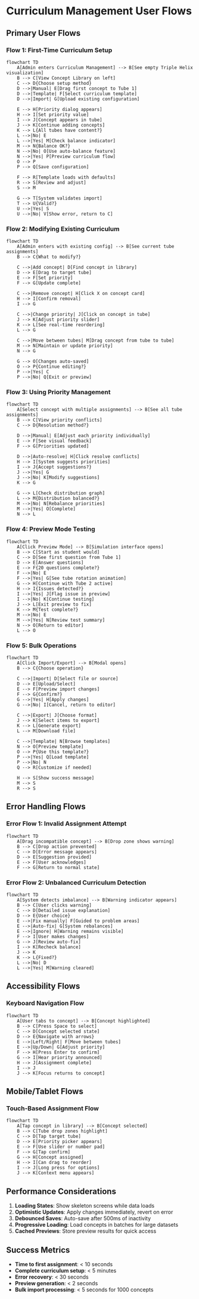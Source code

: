 # Curriculum Management User Flows

## Primary User Flows

### Flow 1: First-Time Curriculum Setup

```mermaid
flowchart TD
    A[Admin enters Curriculum Management] --> B[See empty Triple Helix visualization]
    B --> C[View Concept Library on left]
    C --> D{Choose setup method}
    D -->|Manual| E[Drag first concept to Tube 1]
    D -->|Template| F[Select curriculum template]
    D -->|Import| G[Upload existing configuration]
    
    E --> H[Priority dialog appears]
    H --> I[Set priority value]
    I --> J[Concept appears in tube]
    J --> K[Continue adding concepts]
    K --> L{All tubes have content?}
    L -->|No| E
    L -->|Yes| M[Check balance indicator]
    M --> N{Balance OK?}
    N -->|No| O[Use auto-balance feature]
    N -->|Yes| P[Preview curriculum flow]
    O --> P
    P --> Q[Save configuration]
    
    F --> R[Template loads with defaults]
    R --> S[Review and adjust]
    S --> M
    
    G --> T[System validates import]
    T --> U{Valid?}
    U -->|Yes| S
    U -->|No| V[Show error, return to C]
```

### Flow 2: Modifying Existing Curriculum

```mermaid
flowchart TD
    A[Admin enters with existing config] --> B[See current tube assignments]
    B --> C{What to modify?}
    
    C -->|Add concept| D[Find concept in library]
    D --> E[Drag to target tube]
    E --> F[Set priority]
    F --> G[Update complete]
    
    C -->|Remove concept| H[Click X on concept card]
    H --> I[Confirm removal]
    I --> G
    
    C -->|Change priority| J[Click on concept in tube]
    J --> K[Adjust priority slider]
    K --> L[See real-time reordering]
    L --> G
    
    C -->|Move between tubes| M[Drag concept from tube to tube]
    M --> N[Maintain or update priority]
    N --> G
    
    G --> O[Changes auto-saved]
    O --> P{Continue editing?}
    P -->|Yes| C
    P -->|No| Q[Exit or preview]
```

### Flow 3: Using Priority Management

```mermaid
flowchart TD
    A[Select concept with multiple assignments] --> B[See all tube assignments]
    B --> C[View priority conflicts]
    C --> D{Resolution method?}
    
    D -->|Manual| E[Adjust each priority individually]
    E --> F[See visual feedback]
    F --> G[Priorities updated]
    
    D -->|Auto-resolve| H[Click resolve conflicts]
    H --> I[System suggests priorities]
    I --> J{Accept suggestions?}
    J -->|Yes| G
    J -->|No| K[Modify suggestions]
    K --> G
    
    G --> L[Check distribution graph]
    L --> M{Distribution balanced?}
    M -->|No| N[Rebalance priorities]
    M -->|Yes| O[Complete]
    N --> L
```

### Flow 4: Preview Mode Testing

```mermaid
flowchart TD
    A[Click Preview Mode] --> B[Simulation interface opens]
    B --> C[Start as student would]
    C --> D[See first question from Tube 1]
    D --> E[Answer questions]
    E --> F{20 questions complete?}
    F -->|No| E
    F -->|Yes| G[See tube rotation animation]
    G --> H[Continue with Tube 2 active]
    H --> I{Issues detected?}
    I -->|Yes| J[Flag issue in preview]
    I -->|No| K[Continue testing]
    J --> L[Exit preview to fix]
    K --> M{Test complete?}
    M -->|No| E
    M -->|Yes| N[Review test summary]
    N --> O[Return to editor]
    L --> O
```

### Flow 5: Bulk Operations

```mermaid
flowchart TD
    A[Click Import/Export] --> B[Modal opens]
    B --> C{Choose operation}
    
    C -->|Import| D[Select file or source]
    D --> E[Upload/Select]
    E --> F[Preview import changes]
    F --> G{Confirm?}
    G -->|Yes| H[Apply changes]
    G -->|No| I[Cancel, return to editor]
    
    C -->|Export| J[Choose format]
    J --> K[Select items to export]
    K --> L[Generate export]
    L --> M[Download file]
    
    C -->|Template| N[Browse templates]
    N --> O[Preview template]
    O --> P{Use this template?}
    P -->|Yes| Q[Load template]
    P -->|No| N
    Q --> R[Customize if needed]
    
    H --> S[Show success message]
    M --> S
    R --> S
```

## Error Handling Flows

### Error Flow 1: Invalid Assignment Attempt

```mermaid
flowchart TD
    A[Drag incompatible concept] --> B[Drop zone shows warning]
    B --> C[Drop action prevented]
    C --> D[Error message appears]
    D --> E[Suggestion provided]
    E --> F[User acknowledges]
    F --> G[Return to normal state]
```

### Error Flow 2: Unbalanced Curriculum Detection

```mermaid
flowchart TD
    A[System detects imbalance] --> B[Warning indicator appears]
    B --> C[User clicks warning]
    C --> D[Detailed issue explanation]
    D --> E{User choice}
    E -->|Fix manually| F[Guided to problem areas]
    E -->|Auto-fix| G[System rebalances]
    E -->|Ignore| H[Warning remains visible]
    F --> I[User makes changes]
    G --> J[Review auto-fix]
    I --> K[Recheck balance]
    J --> K
    K --> L{Fixed?}
    L -->|No| D
    L -->|Yes| M[Warning cleared]
```

## Accessibility Flows

### Keyboard Navigation Flow

```mermaid
flowchart TD
    A[User tabs to concept] --> B[Concept highlighted]
    B --> C[Press Space to select]
    C --> D[Concept selected state]
    D --> E{Navigate with arrows}
    E -->|Left/Right| F[Move between tubes]
    E -->|Up/Down| G[Adjust priority]
    F --> H[Press Enter to confirm]
    G --> I[Hear priority announced]
    H --> J[Assignment complete]
    I --> J
    J --> K[Focus returns to concept]
```

## Mobile/Tablet Flows

### Touch-Based Assignment Flow

```mermaid
flowchart TD
    A[Tap concept in library] --> B[Concept selected]
    B --> C[Tube drop zones highlight]
    C --> D[Tap target tube]
    D --> E[Priority picker appears]
    E --> F[Use slider or number pad]
    F --> G[Tap confirm]
    G --> H[Concept assigned]
    H --> I[Can drag to reorder]
    I --> J[Long press for options]
    J --> K[Context menu appears]
```

## Performance Considerations

1. **Loading States**: Show skeleton screens while data loads
2. **Optimistic Updates**: Apply changes immediately, revert on error
3. **Debounced Saves**: Auto-save after 500ms of inactivity
4. **Progressive Loading**: Load concepts in batches for large datasets
5. **Cached Previews**: Store preview results for quick access

## Success Metrics

- **Time to first assignment**: < 10 seconds
- **Complete curriculum setup**: < 5 minutes
- **Error recovery**: < 30 seconds
- **Preview generation**: < 2 seconds
- **Bulk import processing**: < 5 seconds for 1000 concepts